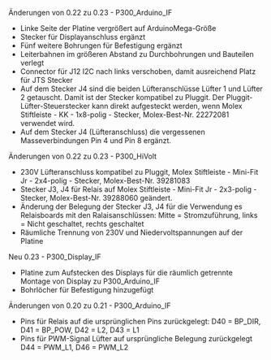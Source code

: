 Änderungen von 0.22 zu 0.23 - P300_Arduino_IF
 - Linke Seite der Platine vergrößert auf ArduinoMega-Größe
 - Stecker für Displayanschluss ergänzt
 - Fünf weitere Bohrungen für Befestigung ergänzt
 - Leiterbahnen im größeren Abstand zu Durchbohrungen und Bauteilen verlegt
 - Connector für J12 I2C nach links verschoben, damit ausreichend Platz für JTS Stecker
 - Auf dem Stecker J4 sind die beiden Lüfteranschlüsse Lüfter 1 und Lüfter 2 getauscht. Damit ist der Stecker kompatibel zu Pluggit. Der Pluggit-Lüfter-Steuerstecker kann direkt aufgesteckt werden, wenn Molex Stiftleiste - KK - 1x8-polig - Stecker, Molex-Best-Nr. 22272081 verwendet wird.
 - Auf dem Stecker J4 (Lüfteranschluss) die vergessenen Masseverbindungen Pin 4 und Pin 8 ergänzt.

Änderungen von 0.22 zu 0.23 - P300_HiVolt
 - 230V Lüfteranschluss kompatibel zu Pluggit, Molex Stiftleiste - Mini-Fit Jr - 2x4-polig - Stecker, Molex-Best-Nr. 39281083
 - Stecker J3, J4 für Relais auf Molex Stiftleiste - Mini-Fit Jr - 2x3-polig - Stecker, Molex-Best-Nr. 39288060 geändert.
 - Änderung der Belegung der Stecker J3, J4 für die Verwendung es Relaisboards mit den Ralaisanschlüssen: Mitte = Stromzuführung, links = Nicht geschaltet, rechts geschaltet
 - Räumliche Trennung von 230V und Niedervoltspannungen auf der Platine
 
Neu 0.23 - P300_Display_IF
 - Platine zum Aufstecken des Displays für die räumlich getrennte Montage von Display zu P300_Arduino_IF
 - Bohrlöcher für Befestigung hinzugefügt

Änderungen von 0.20 zu 0.21 - P300_Arduino_IF
 - Pins für Relais auf die ursprünglichen Pins zurückgelegt:
   D40 = BP_DIR, D41 = BP_POW, D42 = L2, D43 = L1
 - Pins für PWM-Signal Lüfter auf ursprüngliche Belegung zurückgelegt
   D44 = PWM_L1, D46 = PWM_L2